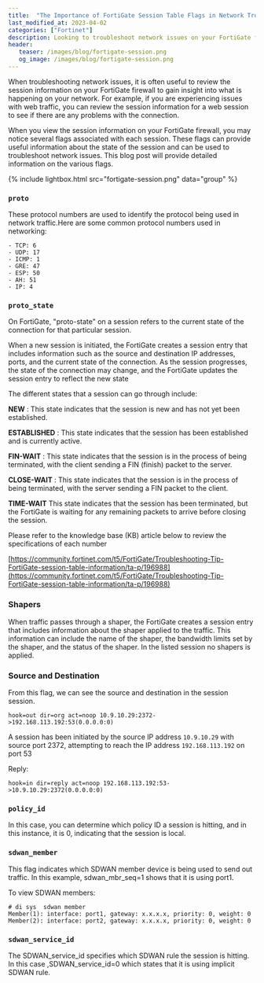 ```yaml
---
title:  "The Importance of FortiGate Session Table Flags in Network Troubleshooting"
last_modified_at: 2023-04-02
categories: ["Fortinet"]
description: Looking to troubleshoot network issues on your FortiGate firewall? Gain valuable insights by reviewing the session table, which provides information about the state of each session passing through your firewall. This blog post delves into the various flags you may encounter, such as Proto and Proto_state, which indicate the protocol number being used and the current state of the connection for a given session. Other flags, such as Shapers, Source and Destination, Reply, Policy_id, SDWAN_member, and SDWAN_service_id, provide further details about the session and can be useful in diagnosing network issues. Learn more about these flags and how they can be used to troubleshoot network problems by checking out the provided knowledge base article.
header:
   teaser: /images/blog/fortigate-session.png
   og_image: /images/blog/fortigate-session.png
---
```


When troubleshooting network issues, it is often useful to review the session information on your FortiGate firewall to gain insight into what is happening on your network. For example, if you are experiencing issues with web traffic, you can review the session information for a web session to see if there are any problems with the connection.

When you view the session information on your FortiGate firewall, you may notice several flags associated with each session. These flags can provide useful information about the state of the session and can be used to troubleshoot network issues. This blog post will provide detailed information on the various flags.

{% include lightbox.html src="fortigate-session.png" data="group" %}

### `proto`

These protocol numbers are used to identify the protocol being used in network traffic.Here are some common protocol numbers used in networking:

```
- TCP: 6
- UDP: 17
- ICMP: 1
- GRE: 47
- ESP: 50
- AH: 51
- IP: 4
```
### `proto_state`

On FortiGate, "proto-state" on a session refers to the current state of the connection for that particular session.

When a new session is initiated, the FortiGate creates a session entry that includes information such as the source and destination IP addresses, ports, and the current state of the connection. As the session progresses, the state of the connection may change, and the FortiGate updates the session entry to reflect the new state

The different states that a session can go through include:

**NEW** : This state indicates that the session is new and has not yet been established.

**ESTABLISHED** : This state indicates that the session has been established and is currently active.

**FIN-WAIT** : This state indicates that the session is in the process of being terminated, with the client sending a FIN (finish) packet to the server.

**CLOSE-WAIT** : This state indicates that the session is in the process of being terminated, with the server sending a FIN packet to the client.

**TIME-WAIT**  This state indicates that the session has been terminated, but the FortiGate is waiting for any remaining packets to arrive before closing the session.

Please refer to the knowledge base (KB) article below to review the specifications of each number

[https://community.fortinet.com/t5/FortiGate/Troubleshooting-Tip-FortiGate-session-table-information/ta-p/196988](https://community.fortinet.com/t5/FortiGate/Troubleshooting-Tip-FortiGate-session-table-information/ta-p/196988)

### Shapers

When traffic passes through a shaper, the FortiGate creates a session entry that includes information about the shaper applied to the traffic. This information can include the name of the shaper, the bandwidth limits set by the shaper, and the status of the shaper. In the listed session no shapers is applied.

### Source and Destination

From this flag, we can see the source and destination in the session session.

`hook=out dir=org act=noop 10.9.10.29:2372->192.168.113.192:53(0.0.0.0:0) `

A session has been initiated by the source IP address `10.9.10.29` with source port 2372, attempting to reach the IP address `192.168.113.192` on port 53

Reply:

`hook=in dir=reply act=noop 192.168.113.192:53->10.9.10.29:2372(0.0.0.0:0)`

### `policy_id`

 In this case, you can determine which policy ID a session is hitting, and in this instance, it is 0, indicating that the session is local.

### `sdwan_member`

This flag indicates which SDWAN member device is being used to send out traffic. In this example, sdwan_mbr_seq=1 shows that it is using port1.

To view SDWAN members:

```
# di sys  sdwan member
Member(1): interface: port1, gateway: x.x.x.x, priority: 0, weight: 0
Member(2): interface: port2, gateway: x.x.x.x, priority: 0, weight: 0
```

### `sdwan_service_id`

The SDWAN_service_id specifies which SDWAN rule the session is hitting. In this case ,SDWAN_service_id=0 which states that it is using implicit SDWAN rule.
